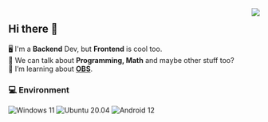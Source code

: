 <img align="right" src="https://github-readme-stats.vercel.app/api/top-langs/?username=futomaki-bit" />

## Hi there 👋

🖥️ I'm a **Backend** Dev, but **Frontend** is cool too. <br>
💬 We can talk about **Programming, Math** and maybe other stuff too?<br>
🧠 I’m learning about **[OBS](https://obsproject.com/)**.<br>

### 💻 Environment
![Windows 11](https://img.shields.io/badge/Windows%2011-0078d4?style=flat-square&logo=windows&logoColor=ffffff)
![Ubuntu 20.04](https://img.shields.io/badge/Ubuntu%2020%2e04-f47421?style=flat-square&logo=ubuntu&logoColor=ffffff)
![Android 12](https://img.shields.io/badge/Android%2012-3ddc85?style=flat-square&logo=android&logoColor=ffffff)
